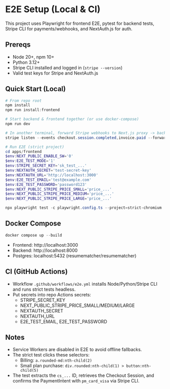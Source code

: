 # E2E Setup (Local & CI)

This project uses Playwright for frontend E2E, pytest for backend tests, Stripe CLI for payments/webhooks, and NextAuth.js for auth.

## Prereqs
- Node 20+, npm 10+
- Python 3.12+
- Stripe CLI installed and logged in (`stripe --version`)
- Valid test keys for Stripe and NextAuth.js

## Quick Start (Local)

```powershell
# From repo root
npm install
npm run install:frontend

# Start backend & frontend together (or use docker-compose)
npm run dev

# In another terminal, forward Stripe webhooks to Next.js proxy -> backend
stripe listen --events checkout.session.completed,invoice.paid --forward-to http://localhost:3000/api/stripe/webhook

# Run E2E (strict project)
cd apps/frontend
$env:NEXT_PUBLIC_ENABLE_SW='0'
$env:E2E_TEST_MODE='1'
$env:STRIPE_SECRET_KEY='sk_test_...'
$env:NEXTAUTH_SECRET='test-secret-key'
$env:NEXTAUTH_URL='http://localhost:3000'
$env:E2E_TEST_EMAIL='test@example.com'
$env:E2E_TEST_PASSWORD='password123'
$env:NEXT_PUBLIC_STRIPE_PRICE_SMALL='price_...'
$env:NEXT_PUBLIC_STRIPE_PRICE_MEDIUM='price_...'
$env:NEXT_PUBLIC_STRIPE_PRICE_LARGE='price_...'

npx playwright test -c playwright.config.ts --project=strict-chromium
```

## Docker Compose

```powershell
docker compose up --build
```
- Frontend: http://localhost:3000
- Backend: http://localhost:8000
- Postgres: localhost:5432 (resumematcher/resumematcher)

## CI (GitHub Actions)
- Workflow `.github/workflows/e2e.yml` installs Node/Python/Stripe CLI and runs strict tests headless.
- Put secrets into repo Actions secrets:
  - STRIPE_SECRET_KEY
  - NEXT_PUBLIC_STRIPE_PRICE_SMALL/MEDIUM/LARGE
  - NEXTAUTH_SECRET
  - NEXTAUTH_URL
  - E2E_TEST_EMAIL, E2E_TEST_PASSWORD

## Notes
- Service Workers are disabled in E2E to avoid offline fallbacks.
- The strict test clicks these selectors:
  - Billing: `a.rounded-md:nth-child(2)`
  - Small plan purchase: `div.rounded:nth-child(1) > button:nth-child(5)`
- The test extracts the `cs_...` ID, retrieves the Checkout Session, and confirms the PaymentIntent with `pm_card_visa` via Stripe CLI.
